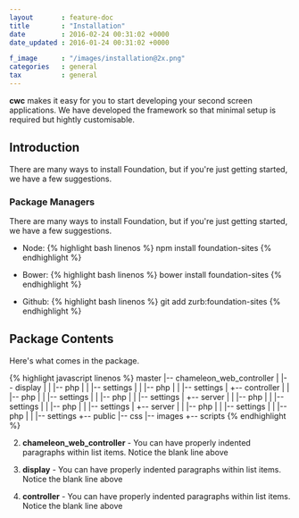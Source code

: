 ```yaml
---
layout       : feature-doc
title        : "Installation"
date         : 2016-02-24 00:31:02 +0000
date_updated : 2016-01-24 00:31:02 +0000

f_image      : "/images/installation@2x.png"
categories   : general
tax 	     : general
---
```

**cwc** makes it easy for you to start developing your second screen applications. We have developed the framework so that minimal setup is required but hightly customisable.
<!--more-->



## Introduction
There are many ways to install Foundation, but if you're just getting started, we have a few suggestions.

### Package Managers
There are many ways to install Foundation, but if you're just getting started, we have a few suggestions.

+ Node:
{% highlight bash linenos %}
  npm install foundation-sites
{% endhighlight %}

+ Bower:
{% highlight bash linenos %}
  bower install foundation-sites
{% endhighlight %}

+ Github:
{% highlight bash linenos %}
  git add zurb:foundation-sites
{% endhighlight %}


## Package Contents
Here's what comes in the package.

{% highlight javascript linenos %}
master
|-- chameleon_web_controller
|    |-- display
|    |    |-- php
|    |    |-- settings
|    |    |-- php
|    |    |-- settings
|    +-- controller
|    |    |-- php
|    |    |-- settings
|    |    |-- php
|    |    |-- settings
|    +-- server
|    |    |-- php
|    |    |-- settings
|    |    |-- php
|    |    |-- settings
|    +-- server
|    |    |-- php
|    |    |-- settings
|    |    |-- php
|    |    |-- settings
+-- public
  |-- css
  |-- images
  +-- scripts
{% endhighlight %}

2. **chameleon_web_controller** - You can have properly indented paragraphs within list items. Notice the blank line above

3. **display** - You can have properly indented paragraphs within list items. Notice the blank line above

8. **controller** - You can have properly indented paragraphs within list items. Notice the blank line above
